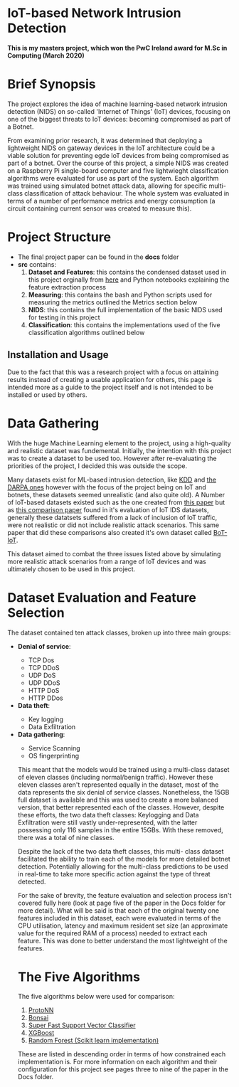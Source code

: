 # IoT-based Network Intrusion Detection

<b>This is my masters project, which won the PwC Ireland award for M.Sc in Computing (March 2020)</b>
<h1>Brief Synopsis</h1>
<p>The project explores the idea of machine learning-based network intrusion detection (NIDS) on so-called 'Internet of Things' (IoT) devices, focusing on one of the biggest threats to IoT devices: becoming compromised as part of a Botnet.</p>
<p>From examining prior research, it was determined that deploying a lightweight NIDS on gateway devices in the IoT architecture could be a viable solution for preventing egde IoT devices from being compromised as part of a botnet. Over the course of this project, a simple NIDS was created on a Raspberry Pi single-board computer and five lightwieght classification algorithms were evaluated for use as part of the system. Each algorithm was trained using simulated botnet attack data, allowing for specific multi-class classification of attack behaviour. The whole system was evaluated in terms of a number of performance metrics and energy consumption (a circuit containing current sensor was created to measure this).</p>




<h1>Project Structure</h1>
<ul>
  <li>The final project paper can be found in the <b>docs</b> folder</li>
  <li><b>src</b> contains:
    <ol>
      <li><b>Dataset and Features</b>: this contains the condensed dataset used in this project orginally from <a href="https://www.unsw.adfa.edu.au/unsw-canberra-cyber/cybersecurity/ADFA-NB15-Datasets/bot_iot.php">here</a> and Python notebooks explaining the feature extraction process</li>
      <li><b>Measuring</b>: this contains the bash and Python scripts used for measuring the metrics outlined the Metrics section below</li>
      <li><b>NIDS</b>: this contains the full implementation of the basic NIDS used for testing in this project</li>
      <li><b>Classification</b>: this contains the implementations used of the five classification algorithms outlined below</li>
    </ol>
</ul>  

<h2>Installation and Usage</h2>
<p>Due to the fact that this was a research project with a focus on attaining results instead of creating a usable application for others, this page is intended more as a guide to the project itself and is not intended to be installed or used by others.</p>

<h1>Data Gathering</h1>
  <p>With the huge Machine Learning element to the project, using a high-quality and realistic dataset was fundemental. Initially, the intention with this project was to create a dataset to be used too. However after re-evaluating the priorities of the project, I decided this was outside the scope.</p>
  <p>Many datasets exist for ML-based intrusion detection, like <a href="https://kdd.ics.uci.edu/databases/kddcup99/kddcup99.html">KDD</a> and <a href="https://www.ll.mit.edu/r-d/datasets">the DARPA ones</a> however with the focus of the project being on IoT and botnets, these datasets seemed unrealistic (and also quite old). A Number of IoT-based datasets existed such as the one created from <a href="https://arxiv.org/abs/1804.04159">this paper</a> but as <a href="https://arxiv.org/abs/1811.00701">this comparison paper</a> found in it's evaluation of IoT IDS datasets, generally these datatsets suffered from a lack of inclusion of IoT traffic, were not realistic or did not include realistic attack scenarios. This same paper that did these comparisons also created it's own dataset called <a href="https://www.unsw.adfa.edu.au/unsw-canberra-cyber/cybersecurity/ADFA-NB15-Datasets/bot_iot.php">BoT-IoT</a>.</p>
  <p>This dataset aimed to combat the three issues listed above by simulating more realistic attack scenarios from a range of IoT devices and was ultimately chosen to be used in this project.</p>
<h1>Dataset Evaluation and Feature Selection</h1>
  <p>The dataset contained ten attack classes, broken up into three main groups:</p>
  <ul>
    <li><b>Denial of service</b>:</li>
    <ul>
      <li>TCP Dos</li>
      <li>TCP DDoS</li>
      <li>UDP DoS</li>
      <li>UDP DDoS</li>
      <li>HTTP DoS</li>
      <li>HTTP DDos</li></ul>  
    <li><b>Data theft</b>:</li>
    <ul>
      <li>Key logging</li>
      <li>Data Exfiltration</li></ul>
      <li><b>Data gathering</b>:</li>
    <ul>
      <li>Service Scanning</li>
      <li>OS fingerprinting</li></ul>
 </u>
<p></p>
<p>This meant that the models would be trained using a multi-class dataset of eleven classes (including normal/benign traffic). However these eleven classes aren't represented equally in the dataset, most of the data represents the six denial of service classes. Nonetheless, the 15GB full dataset is available  and this was used to create a more balanced version, that better represented each of the classes. However, despite these efforts, the two data theft classes: Keylogging and Data Exfiltration were still vastly under-represented, with the latter possessing only 116 samples in the entire 15GBs. With these removed, there was a total of nine classes.
</p>
  <p>Despite the lack of the two data theft classes, this multi- class dataset facilitated the ability to train each of the models for more detailed botnet detection. Potentially allowing for the
multi-class predictions to be used in real-time to take more specific action against the type of threat detected.
  </p>
  <p>For the sake of brevity, the feature evaluation and selection process isn't covered fully here (look at page five of the paper in the Docs folder for more detail). What will be said is that each of the original twenty one features included in this dataset, each were evaluated in terms of the CPU utilisation, latency and maximum resident set size (an approximate value for the required RAM of a process) needed to extract each feature. This was done to better understand the most lightweight of the features.</p>
<h1>The Five Algorithms</h1>
<p>The five algorithms below were used for comparison:</p>  
<ol>
  <li><a href="https://github.com/Microsoft/EdgeML/wiki/ProtoNN">ProtoNN</a></li>
  <li><a href="https://github.com/BonsaiAI">Bonsai</a></li>
  <li><a href="https://github.com/radu-dogaru/Super_Fast_Vector_Classifier">Super Fast Support Vector Classifier</a></li>
  <li><a href="https://xgboost.readthedocs.io/en/latest/">XGBoost</a></li>
  <li><a href="https://scikit-learn.org/stable/modules/generated/sklearn.ensemble.RandomForestClassifier.html">Random Forest (Scikit learn implementation)</a></li>
</ol>
<p></p>
<p>These are listed in descending order in terms of how constrained each implementation is. For more information on each algorithm and their configuration for this project see pages three to nine of the paper in the Docs folder.</p>  
